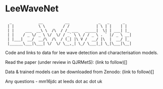 # LeeWaveNet

```
  _            __          __             _   _      _   
 | |           \ \        / /            | \ | |    | |  
 | |     ___  __\ \  /\  / /_ ___   _____|  \| | ___| |_ 
 | |    / _ \/ _ \ \/  \/ / _` \ \ / / _ \ . ` |/ _ \ __|
 | |___|  __/  __/\  /\  / (_| |\ V /  __/ |\  |  __/ |_ 
 |______\___|\___| \/  \/ \__,_| \_/ \___|_| \_|\___|\__|
```

Code and links to data for lee wave detection and characterisation models.

Read the paper (under review in QJRMetS): (link to follow)[]

Data & trained models can be downloaded from Zenodo: (link to follow)[]

Any questions - mm16jdc at leeds dot ac dot uk
